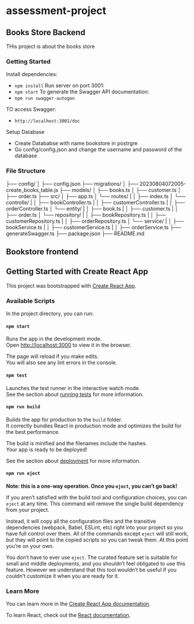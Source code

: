 # assessment-project

## Books Store Backend

THis project is about the books store

### Getting Started

Install dependencies:
- `npm install`
Run server on port 3001:
- `npm start`
To generate the Swagger API documentation: 
- `npm run swagger-autogen`

TO access Swagger:
- `http://localhost:3001/doc`

Setup Database
- Create Datababse with name bookstore in postrgre
- Go config/config.json and change the username and password of the database

### File Structure

├── config/
│   ├── config.json
├── migrations/
│   ├── 20230804072005-create_books_table.js
├── models/
│   ├── books.ts
│   ├── customer.ts
│   ├── order.ts
├── src/
│   ├── app.ts
│   └── routes/
|   │   ├── index.ts
│   └── controlle/
|   │   ├── bookController.ts
|   │   ├── customerController.ts
|   │   ├── orderController.ts
│   └── entity/
|   │   ├── book.ts
|   │   ├── customer.ts
|   │   ├── order.ts
│   └── repository/
|   │   ├── bookRepository.ts
|   │   ├── customerRepository.ts
|   │   ├── orderRepository.ts
│   └── service/
|   │   ├── bookService.ts
|   │   ├── customerService.ts
|   │   ├── orderService.ts
├── generateSwagger.ts
├── package.json
├── README.md


## Bookstore frontend

## Getting Started with Create React App

This project was bootstrapped with [Create React App](https://github.com/facebook/create-react-app).

### Available Scripts

In the project directory, you can run:

#### `npm start`

Runs the app in the development mode.\
Open [http://localhost:3000](http://localhost:3000) to view it in the browser.

The page will reload if you make edits.\
You will also see any lint errors in the console.

#### `npm test`

Launches the test runner in the interactive watch mode.\
See the section about [running tests](https://facebook.github.io/create-react-app/docs/running-tests) for more information.

#### `npm run build`

Builds the app for production to the `build` folder.\
It correctly bundles React in production mode and optimizes the build for the best performance.

The build is minified and the filenames include the hashes.\
Your app is ready to be deployed!

See the section about [deployment](https://facebook.github.io/create-react-app/docs/deployment) for more information.

#### `npm run eject`

**Note: this is a one-way operation. Once you `eject`, you can’t go back!**

If you aren’t satisfied with the build tool and configuration choices, you can `eject` at any time. This command will remove the single build dependency from your project.

Instead, it will copy all the configuration files and the transitive dependencies (webpack, Babel, ESLint, etc) right into your project so you have full control over them. All of the commands except `eject` will still work, but they will point to the copied scripts so you can tweak them. At this point you’re on your own.

You don’t have to ever use `eject`. The curated feature set is suitable for small and middle deployments, and you shouldn’t feel obligated to use this feature. However we understand that this tool wouldn’t be useful if you couldn’t customize it when you are ready for it.

### Learn More

You can learn more in the [Create React App documentation](https://facebook.github.io/create-react-app/docs/getting-started).

To learn React, check out the [React documentation](https://reactjs.org/).
